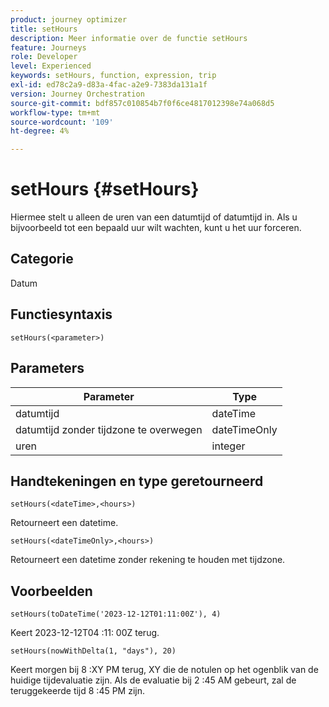 ```yaml
---
product: journey optimizer
title: setHours
description: Meer informatie over de functie setHours
feature: Journeys
role: Developer
level: Experienced
keywords: setHours, function, expression, trip
exl-id: ed78c2a9-d83a-4fac-a2e9-7383da131a1f
version: Journey Orchestration
source-git-commit: bdf857c010854b7f0f6ce4817012398e74a068d5
workflow-type: tm+mt
source-wordcount: '109'
ht-degree: 4%

---
```


# setHours {#setHours}

Hiermee stelt u alleen de uren van een datumtijd of datumtijd in. Als u bijvoorbeeld tot een bepaald uur wilt wachten, kunt u het uur forceren.

## Categorie

Datum

## Functiesyntaxis

`setHours(<parameter>)`

## Parameters

| Parameter | Type |
|--- |--- |
| datumtijd | dateTime |
| datumtijd zonder tijdzone te overwegen | dateTimeOnly |
| uren | integer |

## Handtekeningen en type geretourneerd

`setHours(<dateTime>,<hours>)`

Retourneert een datetime.

`setHours(<dateTimeOnly>,<hours>)`

Retourneert een datetime zonder rekening te houden met tijdzone.

## Voorbeelden

`setHours(toDateTime('2023-12-12T01:11:00Z'), 4)`

Keert 2023-12-12T04 :11: 00Z terug.

`setHours(nowWithDelta(1, "days"), 20)`

Keert morgen bij 8 :XY PM terug, XY die de notulen op het ogenblik van de huidige tijdevaluatie zijn. Als de evaluatie bij 2 :45 AM gebeurt, zal de teruggekeerde tijd 8 :45 PM zijn.
